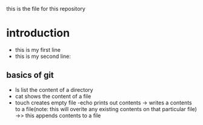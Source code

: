 this is the file for this repository
# introduction 
- this is my first line 
- this is my second line:
## basics of git
- ls list the content of a directory
- cat shows the content of a file
- touch creates empty file
-echo prints out contents
-> writes a contents to a file(note: this will overite any existing contents on that particular file)
->> this appends contents to a file 

